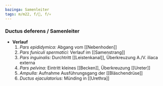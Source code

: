 ```yaml
---
bazinga: Samenleiter
tags: m/m22, f/🍆, f/💀
---
```

### Ductus deferens / Samenleiter
- **Verlauf**
	1. *Pars epididymica:* Abgang vom [[Nebenhoden]]
	2. *Pars funiculi spermatici:* Verlauf im [[Samenstrang]]
	3. *Pars inguinalis:* Durchtritt [[Leistenkanal]], Überkreuzung A./V. iliaca externa
	4. *Pars pelvina:* Eintritt kleines [[Becken]], Überkreuzung [[Ureter]]
	5. *Ampulla:* Aufnahme Ausführungsgang der [[Bläschendrüse]]
	6. *Ductus ejaculatorius:* Münding in [[Urethra]]